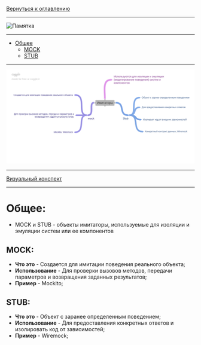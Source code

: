 [Вернуться к оглавлению](https://github.com/engine-it-in/different-level-task/blob/main/README.md)
***
![Памятка]()
***
* [Общее](#общее)
  * [MOCK](#mock)
  * [STUB](#stub)
***
![Имитаторы](imitator.png)
***
[Визуальный конспект](https://coggle.it/diagram/ZtYbQTbVpak0H-Hu/t/-/271b9711873cd608c1239d030c2da1fd0fff7bf1caac9d266f113efbc69fe3c2)
***

# Общее:

* MOCK и STUB - объекты имитаторы, используемые для изоляции и эмуляции систем или ее компонентов 

## MOCK:
* **Что это** - Создается для имитации поведения реального объекта;
* **Использование** - Для проверки вызовов методов, передачи параметров и возвращения заданных результатов;
* **Пример** - Mockito;

## STUB:
* **Что это** - Объект с заранее определенным поведением;
* **Использование** - Для предоставления конкретных ответов и изолировать код от зависимостей;
* **Пример** - Wiremock;
